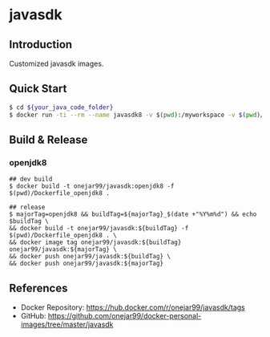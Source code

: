 # javasdk

## Introduction

Customized javasdk images.

## Quick Start

```bash
$ cd ${your_java_code_folder}
$ docker run -ti --rm --name javasdk8 -v $(pwd):/myworkspace -v $(pwd)/.m2_cache:/root/.m2 onejar99/javasdk:openjdk8 bash
```

## Build & Release

### openjdk8

```
## dev build
$ docker build -t onejar99/javasdk:openjdk8 -f $(pwd)/Dockerfile_openjdk8 .

## release
$ majorTag=openjdk8 && buildTag=${majorTag}_$(date +"%Y%m%d") && echo $buildTag \
&& docker build -t onejar99/javasdk:${buildTag} -f $(pwd)/Dockerfile_openjdk8 . \
&& docker image tag onejar99/javasdk:${buildTag} onejar99/javasdk:${majorTag} \
&& docker push onejar99/javasdk:${buildTag} \
&& docker push onejar99/javasdk:${majorTag}
```


## References

- Docker Repository: https://hub.docker.com/r/onejar99/javasdk/tags
- GitHub: https://github.com/onejar99/docker-personal-images/tree/master/javasdk
